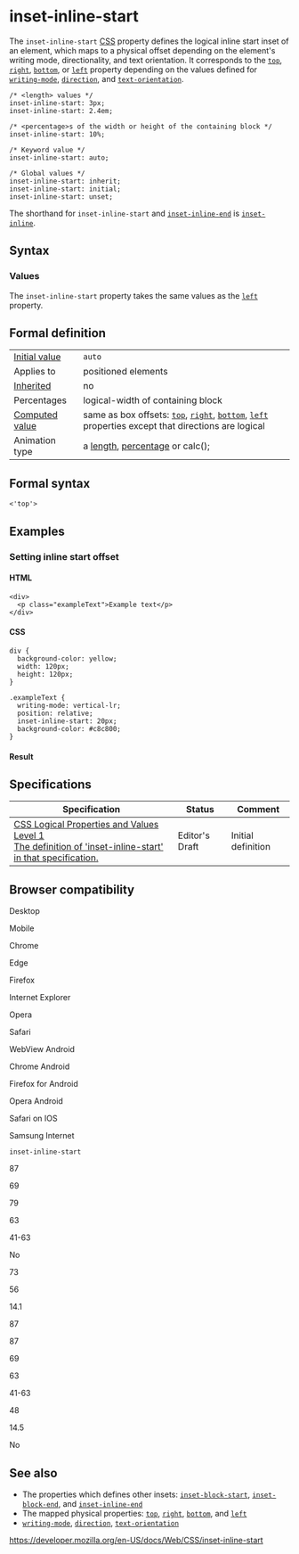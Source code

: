 # inset-inline-start

The `inset-inline-start` [CSS](https://developer.mozilla.org/en-US/docs/Web/CSS) property defines the logical inline start inset of an element, which maps to a physical offset depending on the element's writing mode, directionality, and text orientation. It corresponds to the [`top`](top), [`right`](right), [`bottom`](bottom), or [`left`](left) property depending on the values defined for [`writing-mode`](writing-mode), [`direction`](direction), and [`text-orientation`](text-orientation).

    /* <length> values */
    inset-inline-start: 3px;
    inset-inline-start: 2.4em;

    /* <percentage>s of the width or height of the containing block */
    inset-inline-start: 10%;

    /* Keyword value */
    inset-inline-start: auto;

    /* Global values */
    inset-inline-start: inherit;
    inset-inline-start: initial;
    inset-inline-start: unset;

The shorthand for `inset-inline-start` and [`inset-inline-end`](inset-inline-end) is [`inset-inline`](inset-inline).

## Syntax

### Values

The `inset-inline-start` property takes the same values as the [`left`](left) property.

## Formal definition

<table><tbody><tr class="odd"><td><a href="initial_value">Initial value</a></td><td><code>auto</code></td></tr><tr class="even"><td>Applies to</td><td>positioned elements</td></tr><tr class="odd"><td><a href="inheritance">Inherited</a></td><td>no</td></tr><tr class="even"><td>Percentages</td><td>logical-width of containing block</td></tr><tr class="odd"><td><a href="computed_value">Computed value</a></td><td>same as box offsets: <a href="top"><code>top</code></a>, <a href="right"><code>right</code></a>, <a href="bottom"><code>bottom</code></a>, <a href="left"><code>left</code></a> properties except that directions are logical</td></tr><tr class="even"><td>Animation type</td><td>a <a href="length#interpolation">length</a>, <a href="percentage#interpolation">percentage</a> or calc();</td></tr></tbody></table>

## Formal syntax

    <'top'>

## Examples

### Setting inline start offset

#### HTML

    <div>
      <p class="exampleText">Example text</p>
    </div>

#### CSS

    div {
      background-color: yellow;
      width: 120px;
      height: 120px;
    }

    .exampleText {
      writing-mode: vertical-lr;
      position: relative;
      inset-inline-start: 20px;
      background-color: #c8c800;
    }

#### Result

## Specifications

<table><thead><tr class="header"><th>Specification</th><th>Status</th><th>Comment</th></tr></thead><tbody><tr class="odd"><td><a href="https://drafts.csswg.org/css-logical/#propdef-inset-inline-start">CSS Logical Properties and Values Level 1<br />
<span class="small">The definition of 'inset-inline-start' in that specification.</span></a></td><td><span class="spec-ed">Editor's Draft</span></td><td>Initial definition</td></tr></tbody></table>

## Browser compatibility

Desktop

Mobile

Chrome

Edge

Firefox

Internet Explorer

Opera

Safari

WebView Android

Chrome Android

Firefox for Android

Opera Android

Safari on IOS

Samsung Internet

`inset-inline-start`

87

69

79

63

41-63

No

73

56

14.1

87

87

69

63

41-63

48

14.5

No

## See also

- The properties which defines other insets: [`inset-block-start`](inset-block-start), [`inset-block-end`](inset-block-end), and [`inset-inline-end`](inset-inline-end)
- The mapped physical properties: [`top`](top), [`right`](right), [`bottom`](bottom), and [`left`](left)
- [`writing-mode`](writing-mode), [`direction`](direction), [`text-orientation`](text-orientation)

<a href="https://developer.mozilla.org/en-US/docs/Web/CSS/inset-inline-start" class="_attribution-link">https://developer.mozilla.org/en-US/docs/Web/CSS/inset-inline-start</a>
